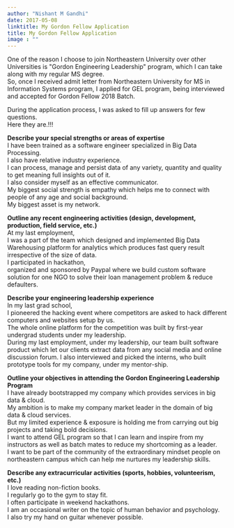 ```yaml
---
author: "Nishant M Gandhi"
date: 2017-05-08
linktitle: My Gordon Fellow Application
title: My Gordon Fellow Application
image : ""
---
```


One of the reason I choose to join Northeastern University over other Universities is "Gordon Engineering Leadership" program, which I can take along with my regular MS degree. <br/>
So, once I received admit letter from Northeastern University for MS in Information Systems program, I applied for GEL program, being interviewed and accepted for Gordon Fellow 2018 Batch. <br/>

During the application process, I was asked to fill up answers for few questions. <br/>
Here they are.!!! <br/>

**Describe your special strengths or areas of expertise**  
I have been trained as a software engineer specialized in Big Data Processing.  
I also have relative industry experience.  
I can process, manage and persist data of any variety, quantity and quality to get meaning full insights out of it.   
I also consider myself as an effective communicator.  
My biggest social strength is empathy which helps me to connect with people of any age and social background.   
My biggest asset is my network. 

**Outline any recent engineering activities (design, development, production, field service, etc.)**   
At my last employment,  
I was a part of the team which designed and implemented Big Data Warehousing platform for analytics which produces fast query result irrespective of the size of data.   
I participated in hackathon,  
organized and sponsored by Paypal where we build custom software solution for one NGO to solve their loan management problem & reduce defaulters.   

**Describe your engineering leadership experience**  
In my last grad school,  
I pioneered the hacking event where competitors are asked to hack different computers and websites setup by us.   
The whole online platform for the competition was built by first-year undergrad students under my leadership.  
During my last employment, under my leadership, our team built software product which let our clients extract data from any social media and online discussion forum. I also interviewed and picked the interns, who built prototype tools for my company, under my mentor-ship.    

**Outline your objectives in attending the Gordon Engineering Leadership Program**   
I have already bootstrapped my company which provides services in big data & cloud.  
My ambition is to make my company market leader in the domain of big data & cloud services.   
But my limited experience & exposure is holding me from carrying out big projects and taking bold decisions.    
I want to attend GEL program so that I can learn and inspire from my instructors as well as batch mates to reduce my shortcoming as a leader.   
I want to be part of the community of the extraordinary mindset people on northeastern campus which can help me nurtures my leadership skills.  

**Describe any extracurricular activities (sports, hobbies, volunteerism, etc.)**  
I love reading non-fiction books.  
I regularly go to the gym to stay fit.  
I often participate in weekend hackathons.   
I am an occasional writer on the topic of human behavior and psychology.   
I also try my hand on guitar whenever possible.  